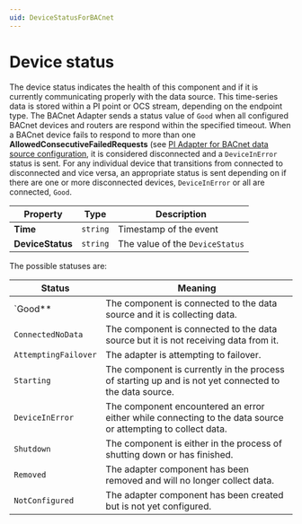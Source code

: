 ```yaml
---
uid: DeviceStatusForBACnet
---
```


# Device status

The device status indicates the health of this component and if it is currently communicating properly with the data source. This time-series data is stored within a PI point or OCS stream, depending on the endpoint type. The BACnet Adapter sends a status value of `Good` when all configured BACnet devices and routers are respond within the specified timeout. When a BACnet device fails to respond to more than one **AllowedConsecutiveFailedRequests** (see [PI Adapter for BACnet data source configuration](xref:PIAdapterforBACnetDataSourceConfiguration), it is considered disconnected and a `DeviceInError` status is sent. For any individual device that transitions from connected to disconnected and vice versa, an appropriate status is sent depending on if there are one or more disconnected devices, `DeviceInError` or all are connected, `Good`.

| Property                          | Type                                 | Description                    |
|-----------------------------------|--------------------------------------|--------------------------------|
| **Time**                          | `string`                               | Timestamp of the event        |
| **DeviceStatus**                  | `string`                               | The value of the `DeviceStatus` |

The possible statuses are:

| Status                            | Meaning                               |
|-----------------------------------|---------------------------------------|
| `Good**                          | The component is connected to the data source and it is collecting data. |
| `ConnectedNoData`               | The component is connected to the data source but it is not receiving data from it. |
| `AttemptingFailover`            | The adapter is attempting to failover. |
| `Starting`                      | The component is currently in the process of starting up and is not yet connected to the data source. |
| `DeviceInError`                 | The component encountered an error either while connecting to the data source or attempting to collect data. |
| `Shutdown`                      | The component is either in the process of shutting down or has finished. |
| `Removed`                       | The adapter component has been removed and will no longer collect data. |
| `NotConfigured`                 | The adapter component has been created but is not yet configured. |
